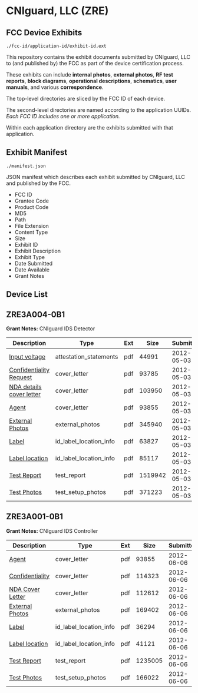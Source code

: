 # CNIguard, LLC (ZRE)
## FCC Device Exhibits

```
./fcc-id/application-id/exhibit-id.ext
```

This repository contains the exhibit documents submitted by CNIguard, LLC to (and published by) the FCC as part of the device certification process.

These exhibits can include **internal photos**, **external photos**, **RF test reports**, **block diagrams**, **operational descriptions**, **schematics**, **user manuals**, and various **correspondence**.

The top-level directories are sliced by the FCC ID of each device.

The second-level directories are named according to the application UUIDs. *Each FCC ID includes one or more application.*

Within each application directory are the exhibits submitted with that application. 

## Exhibit Manifest

```
./manifest.json
```

JSON manifest which describes each exhibit submitted by CNIguard, LLC and published by the FCC.

- FCC ID
- Grantee Code
- Product Code
- MD5
- Path
- File Extension
- Content Type
- Size
- Exhibit ID
- Exhibit Description
- Exhibit Type
- Date Submitted
- Date Available
- Grant Notes

## Device List
## ZRE3A004-0B1
**Grant Notes:** CNIguard IDS Detector

| Description | Type | Ext | Size | Submitted | Available |
| ----------- | ---- | --- | ---- | --------- | --------- |
| [Input voltage](ZRE3A004-0B1/f7d7779fb1aa166ce65a1df39eda0ebe/1689110.pdf) | attestation_statements | pdf | 44991 | 2012-05-03 | 2012-05-08 |
| [Confidentiality Request](ZRE3A004-0B1/f7d7779fb1aa166ce65a1df39eda0ebe/1689111.pdf) | cover_letter | pdf | 93785 | 2012-05-03 | 2012-05-08 |
| [NDA details cover letter](ZRE3A004-0B1/f7d7779fb1aa166ce65a1df39eda0ebe/1689112.pdf) | cover_letter | pdf | 103950 | 2012-05-03 | 2012-05-08 |
| [Agent](ZRE3A004-0B1/f7d7779fb1aa166ce65a1df39eda0ebe/1689113.pdf) | cover_letter | pdf | 93855 | 2012-05-03 | 2012-05-08 |
| [External Photos](ZRE3A004-0B1/f7d7779fb1aa166ce65a1df39eda0ebe/1689115.pdf) | external_photos | pdf | 345940 | 2012-05-03 | 2012-05-08 |
| [Label](ZRE3A004-0B1/f7d7779fb1aa166ce65a1df39eda0ebe/1689117.pdf) | id_label_location_info | pdf | 63827 | 2012-05-03 | 2012-05-08 |
| [Label location](ZRE3A004-0B1/f7d7779fb1aa166ce65a1df39eda0ebe/1689118.pdf) | id_label_location_info | pdf | 85117 | 2012-05-03 | 2012-05-08 |
| [Test Report](ZRE3A004-0B1/f7d7779fb1aa166ce65a1df39eda0ebe/1689123.pdf) | test_report | pdf | 1519942 | 2012-05-03 | 2012-05-08 |
| [Test Photos](ZRE3A004-0B1/f7d7779fb1aa166ce65a1df39eda0ebe/1689124.pdf) | test_setup_photos | pdf | 371223 | 2012-05-03 | 2012-05-08 |
## ZRE3A001-0B1
**Grant Notes:** CNIguard IDS Controller

| Description | Type | Ext | Size | Submitted | Available |
| ----------- | ---- | --- | ---- | --------- | --------- |
| [Agent](ZRE3A001-0B1/544d1c2cfb74a3a9b2d6fbbe1b603a1c/1689113.pdf) | cover_letter | pdf | 93855 | 2012-06-06 | 2012-06-06 |
| [Confidentiality](ZRE3A001-0B1/544d1c2cfb74a3a9b2d6fbbe1b603a1c/1716430.pdf) | cover_letter | pdf | 114323 | 2012-06-06 | 2012-06-06 |
| [NDA Cover Letter](ZRE3A001-0B1/544d1c2cfb74a3a9b2d6fbbe1b603a1c/1716431.pdf) | cover_letter | pdf | 112612 | 2012-06-06 | 2012-06-06 |
| [External Photos](ZRE3A001-0B1/544d1c2cfb74a3a9b2d6fbbe1b603a1c/1716433.pdf) | external_photos | pdf | 169402 | 2012-06-06 | 2012-06-06 |
| [Label](ZRE3A001-0B1/544d1c2cfb74a3a9b2d6fbbe1b603a1c/1716435.pdf) | id_label_location_info | pdf | 36294 | 2012-06-06 | 2012-06-06 |
| [Label location](ZRE3A001-0B1/544d1c2cfb74a3a9b2d6fbbe1b603a1c/1716436.pdf) | id_label_location_info | pdf | 41121 | 2012-06-06 | 2012-06-06 |
| [Test Report](ZRE3A001-0B1/544d1c2cfb74a3a9b2d6fbbe1b603a1c/1716441.pdf) | test_report | pdf | 1235005 | 2012-06-06 | 2012-06-06 |
| [Test Photos](ZRE3A001-0B1/544d1c2cfb74a3a9b2d6fbbe1b603a1c/1716442.pdf) | test_setup_photos | pdf | 166022 | 2012-06-06 | 2012-06-06 |
